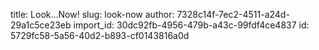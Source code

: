 title: Look...Now!
slug: look-now
author: 7328c14f-7ec2-4511-a24d-29a1c5ce23eb
import_id: 30dc92fb-4956-479b-a43c-99fdf4ce4837
id: 5729fc58-5a56-40d2-b893-cf0143816a0d
